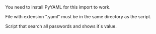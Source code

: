 You need to install PyYAML for this import to work.

File with extension ".yaml" must be in the same directory as the script.

Script that search all passwords and shows it`s value.

